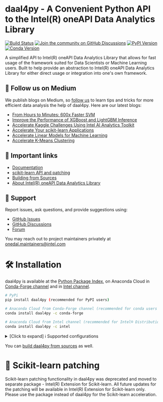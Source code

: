 # daal4py - A Convenient Python API to the Intel(R) oneAPI Data Analytics Library
[![Build Status](https://dev.azure.com/daal/daal4py/_apis/build/status/CI?branchName=master)](https://dev.azure.com/daal/daal4py/_build/latest?definitionId=9&branchName=master)
[![Join the community on GitHub Discussions](https://badgen.net/badge/join%20the%20discussion/on%20github/black?icon=github)](https://github.com/IntelPython/daal4py/discussions)
[![PyPI Version](https://img.shields.io/pypi/v/daal4py)](https://pypi.org/project/daal4py/)
[![Conda Version](https://img.shields.io/conda/vn/conda-forge/daal4py)](https://anaconda.org/conda-forge/daal4py)


A simplified API to Intel(R) oneAPI Data Analytics Library that allows for fast usage of the framework suited for Data Scientists or Machine Learning users.  Built to help provide an abstraction to Intel(R) oneAPI Data Analytics Library for either direct usage or integration into one's own framework.

## 👀 Follow us on Medium

We publish blogs on Medium, so [follow us](https://medium.com/intel-analytics-software/tagged/machine-learning) to learn tips and tricks for more efficient data analysis the help of daal4py. Here are our latest blogs:

- [From Hours to Minutes: 600x Faster SVM](https://medium.com/intel-analytics-software/from-hours-to-minutes-600x-faster-svm-647f904c31ae)
- [Improve the Performance of XGBoost and LightGBM Inference](https://medium.com/intel-analytics-software/improving-the-performance-of-xgboost-and-lightgbm-inference-3b542c03447e)
- [Accelerate Kaggle Challenges Using Intel AI Analytics Toolkit](https://medium.com/intel-analytics-software/accelerate-kaggle-challenges-using-intel-ai-analytics-toolkit-beb148f66d5a)
- [Accelerate Your scikit-learn Applications](https://medium.com/intel-analytics-software/improving-the-performance-of-xgboost-and-lightgbm-inference-3b542c03447e)
- [Accelerate Linear Models for Machine Learning](https://medium.com/intel-analytics-software/accelerating-linear-models-for-machine-learning-5a75ff50a0fe)
- [Accelerate K-Means Clustering](https://medium.com/intel-analytics-software/accelerate-k-means-clustering-6385088788a1)

## 🔗 Important links
- [Documentation](https://intelpython.github.io/daal4py/)
- [scikit-learn API and patching](https://intelpython.github.io/daal4py/sklearn.html#sklearn)
- [Building from Sources](https://github.com/IntelPython/daal4py/blob/master/daal4y/INSTALL.md)
- [About Intel(R) oneAPI Data Analytics Library](https://github.com/oneapi-src/oneDAL)

## 💬 Support

Report issues, ask questions, and provide suggestions using:

- [GitHub Issues](https://github.com/IntelPython/daal4py/issues)
- [GitHub Discussions](https://github.com/IntelPython/daal4py/discussions)
- [Forum](https://community.intel.com/t5/Intel-Distribution-for-Python/bd-p/distribution-python)

You may reach out to project maintainers privately at onedal.maintainers@intel.com

# 🛠 Installation
daal4py is available at the [Python Package Index](https://pypi.org/project/daal4py/),
on Anaconda Cloud in [Conda-Forge channel](https://anaconda.org/conda-forge/daal4py)
and in [Intel channel](https://anaconda.org/intel/daal4py).

```bash
# PyPi
pip install daal4py (recommended for PyPI users)
```

```bash
# Anaconda Cloud from Conda-Forge channel (recommended for conda users by default)
conda install daal4py -c conda-forge
```

```bash
# Anaconda Cloud from Intel channel (recommended for Intel® Distribution for Python users)
conda install daal4py -c intel
```

<details><summary>[Click to expand] ℹ️ Supported configurations </summary>

#### 📦 PyPi channel

| OS / Python version     | **Python 3.6** | **Python 3.7** | **Python 3.8**| **Python 3.9**|
| :-----------------------| :------------: | :-------------:| :------------:| :------------:|
|    **Linux**            |    [CPU, GPU]  |  [CPU, GPU]    |   [CPU, GPU]  |  [CPU, GPU]|  |
|    **Windows**          |    [CPU, GPU]  |  [CPU, GPU]    |   [CPU, GPU]  |  [CPU, GPU]|  |
|    **OsX**              |    [CPU]       |  [CPU]         |    [CPU]      |    [CPU]      |

#### 📦 Anaconda Cloud: Conda-Forge channel

| OS / Python version     | **Python 3.6** | **Python 3.7** | **Python 3.8**| **Python 3.9**|
| :-----------------------| :------------: | :------------: | :------------:| :------------:|
|    **Linux**            |   [CPU]        |   [CPU]        |     [CPU]     |     [CPU]     |
|    **Windows**          |   [CPU]        |   [CPU]        |     [CPU]     |     [CPU]     |
|    **OsX**              |   ❌           |     ❌        |     ❌        |       ❌     |

#### 📦 Anaconda Cloud: Intel channel

| OS / Python version     | **Python 3.6** | **Python 3.7** | **Python 3.8**| **Python 3.9**|
| :-----------------------| :------------: | :-------------:| :------------:| :------------:|
|    **Linux**            |   ❌          |     [CPU, GPU]  |     ❌       |      ❌       |
|    **Windows**          |   ❌          |     [CPU, GPU]  |     ❌       |      ❌       |
|    **OsX**              |   ❌          |     [CPU]       |     ❌       |      ❌       |

</details>

You can [build daal4py from sources](https://github.com/IntelPython/daal4py/blob/master/daal4py/INSTALL.md) as well.


# 🚀 Scikit-learn patching

Scikit-learn patching functionality in daal4py was deprecated and moved to separate package - Intel(R) Extension for Scikit-learn. All future updates for the patching will be available in Intel(R) Extension for Scikit-learn only. Please use the package instead of daal4py for the Scikit-learn acceleration.
